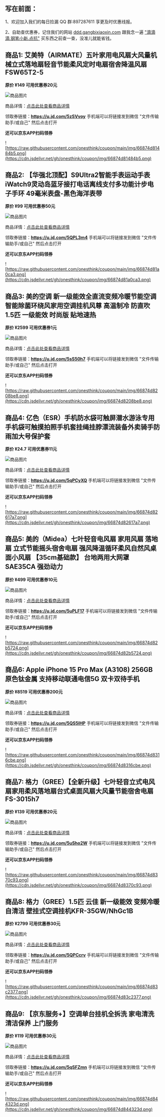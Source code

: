 ## 写在前面：

1、欢迎加入我们的每日捡漏 QQ 群:897287611 享更及时优惠线报。

2、自助查优惠券，记住我们的网站 [ddd.gangbixiaoxin.com](https://ddd.gangbixiaoxin.com) 跟我念一遍 ["滴滴滴.钢笔小新.点抗"](https://ddd.gangbixiaoxin.com) 买东西之前查一查，没准儿就能省钱。

## 商品1: 艾美特（AIRMATE）五叶家用电风扇大风量机械立式落地扇轻音节能柔风定时电扇宿舍降温风扇 FSW65T2-5

**原价 ¥149 可用优惠券20元**

![商品图片](http://img14.360buyimg.com/n1/jfs/t1/240670/15/13135/180409/667e5010Fa30b2d23/c58c8d3f8f10a17c.jpg)

商品详情：[点击此处查看商品详情](https://union-click.jd.com/jdc?e=1003156031&amp;p=JF8BAZ8JK1olXwMKXF9fDUwRCl8BGFMTWgMyEAEFVhQnWipNWhkeQxhZDAELXx9IHDRdBAlLARhaEQoBFxJSXzIGWQFRUXxxABcefB1xAih0YQIQKU1HDiQ2Yw9VXgEKYSZULmdkLQsDQQJtagRgUFkCHQp0PSYNfAJoQxd9fwt3B3oAIDxUYSlOdyt8fiNyP09mHyovADJzcA8KbykdK2RYPx4pYR5geAxrWC9KB2N1HSUcfxFgXjpxWgVwNFBlNilUTjNudw18aDxVKX9mByouexwnazVpYBJIJG1gAiw1DkxCUAp_RxNDGwoOZF9tC0oXBGYOHF0cWDYyVF5tSiVMVgEMTl4cDVNRUl5eD04WM244G10WXAYHVl1dC08VAl8IE1wliqu6gdTs3cOu1_GAzOKyiI--gMDVOHsnAF8IGloXXQIFVVxdOHsXAF8LKwV7XFUFUVddCEl5XicBGh9QDgRsVFdUAEoeC284GVoUXwQyZG4nex9eQBtefVpSIXxbUSoWTRFtaARMWQZ7X3x_FS08bjJCXSZBYTJ-NU0AZF5t)

领取券链接：**https://u.jd.com/5zSVvoy** 手机端可以将链接发到微信 "文件传输助手/或自己" 然后点击打开

**还可以京东APP扫码领券**

![https://raw.githubusercontent.com/onesthink/coupon/main/img/66874d81484b5.png](https://cdn.jsdelivr.net/gh/onesthink/coupon/img/66874d81484b5.png)

## 商品2: 【华强北顶配】S9Ultra2智能手表运动手表iWatch9灵动岛蓝牙接打电话离线支付多功能计步电子手环 49毫米表盘-黑色海洋表带

**原价 ¥99 可用优惠券50元**

![商品图片](http://img14.360buyimg.com/n1/jfs/t1/236900/39/22481/132616/6686a9f8F64468237/4ca813a18b70d5d4.jpg)

商品详情：[点击此处查看商品详情](https://union-click.jd.com/jdc?e=1003156031&amp;p=JF8BAdsJK1olXwMAV1hZDU4WC18IGlsUWgMFXVZaCEIVC19MRANLAjZbERscSkAJHTRQRA1CCVkdDwtCWhVLHTdNTwcKBENeCVAfUg8bejJffA9oLVVWHwguShsSRRMAYgBBD390Olw0egNKYztSZxwSCH5rUAIjYFxXDxtxazliLnlCI1wLWD9OYDN8RAFNOWV2EioFVTJ1AhtObwBlPWFbLBcqQEpyYSZsWy9dB1ZgHS4bfDJ8dRhrUgxhJGJkIAcISD1uewZzfCcTOE5hIjkCViNFZRB-bD99VGZdJDk-ayxUdwZoci9PPQN0LSUtfCh0RhtXZCt2FGFeI1w5bCtPYCh8cjNGJGV1ESoCYCtsY3sKbk8XKDZkDRgYXA5oAwxPQwxSG0NCNDctCANBD2M4GmsWXAYFXVhaDkISM18IG2tUMwYHU1ZdCEMeM244G10WXAYHVl1dDkkRAV8IE1wliqu6gdTs3cOu1_GAzOKyiI--gMDVOHsnAF8IGloXXQIFVVxdOHsXAF8LKwV7XFUEVl8OXBh5XicBGh9cXV9sVFdbAUoQBW44GVoUXwQyZG4kVRxwVxJ4SA9eC3VABFsbdENuWDtaYi17X29wHAM9XBFrRGhdYzIRAXhqZF5t)

领取券链接：**https://u.jd.com/5QPL3m4** 手机端可以将链接发到微信 "文件传输助手/或自己" 然后点击打开

**还可以京东APP扫码领券**

![https://raw.githubusercontent.com/onesthink/coupon/main/img/66874d81a0ca3.png](https://cdn.jsdelivr.net/gh/onesthink/coupon/img/66874d81a0ca3.png)

## 商品3: 美的空调 新一级能效全直流变频冷暖节能空调智能除菌环绕风家用空调挂机风尊 高温制冷 防直吹 1.5匹 一级能效 时尚版 贴地速热

**原价 ¥2599 可用优惠券1元**

![商品图片](http://img14.360buyimg.com/n1/jfs/t1/239756/6/11539/177230/6686b94aF8c03879b/bb0dfdcbfbc7568e.png)

商品详情：[点击此处查看商品详情](https://union-click.jd.com/jdc?e=1003156031&amp;p=JF8BAdkJK1olXwMKUl9cCUMfAF8IGloQWwMCXVtYDU0UCl9MRANLAjZbERscSkAJHTRQRA1CCVkdDwtCWhVLHTdNTwcKBENeCVAfUg8beRxcUhhhC2ADEyInbBlRfG5SYTAVWXRhOlwndQpkYglxTgVGFW8HLCAOClxXDxtxaz5hLn1CICcLYT9kdC58GQ1NOWV-Eio_VTJ1Aj1ObwBlPWFbLBcrakpwYW50Wzh3B1VgHRgbfjJvZw9sZAxhJGJmLT06TzxufzxzfCcTOE5hIjkCViNFZRNqeFphVXJrIy0-UTcRYydwciwUNkRiJiY5cShjBA9AfCt2B2YKNzctaj9PYCh8cgl1Kl8CFikkYCtsY3sKbk8XKDZcJw5HCABtQA9MTzhXLQYACx0dDQ9RD2M4GmsWXAYFXVhaDkISM18IG2tUMwYHXF9cDnsWM28OGFoVWAQBVFdVCUInA2cPK4y45dOI5YvVsZ-Ji7ixvI6c4dKc3G5tOEgnA24JGVsRWgcAVG5tCEgnAF9WdVpGWgNWVVpUZhZfCm5MU1IcMwYLXV1eAU8VM20JGlkXbTYyLi0JQQhjVQkJXCdvOVREK18HciAXBx1rdVlvIEdxNTgkXRVESwYNYyVGXzYCZA)

领取券链接：**https://u.jd.com/5sS50h7** 手机端可以将链接发到微信 "文件传输助手/或自己" 然后点击打开

**还可以京东APP扫码领券**

![https://raw.githubusercontent.com/onesthink/coupon/main/img/66874d8208be8.png](https://cdn.jsdelivr.net/gh/onesthink/coupon/img/66874d8208be8.png)

## 商品4: 亿色（ESR）手机防水袋可触屏潜水游泳专用手机袋可触摸拍照手机套挂绳挂脖漂流装备外卖骑手防雨加大号保护套

**原价 ¥24.7 可用优惠券11元**

![商品图片](http://img14.360buyimg.com/n1/jfs/t1/245476/6/13078/173081/668183a8Fe4611e0c/9c35707033f9a049.jpg)

商品详情：[点击此处查看商品详情](https://union-click.jd.com/jdc?e=1003156031&amp;p=JF8BAacJK1olXgADVVldCUkXA18IGloUXAABVldfAEknRzBQRQQlBENHFRxWFlVMWzBeTA9KQl1XSwwDVFVPRjtUBAJQAVsMFgQZBDxjdRoOGiIdNGVSJyFYXxBFdxhDbAJQCmgAMy00fA0ffC0BHyZRXkRyUV5KSEdjeh9tbChyHHIAKA0qQQJSexpseTlPIQR1Nlc6ahF_RxhtYCh3FHpJIyxVey9jd218aVNiP1x1CCoCYCxsYAxLbAR9Dn9xMxspbDxKVhZWQSxeIWRiDlYdcDJjYRtrfB5iAm5hIwc-X3tvehZfGwgcDWR_FA4_ajRrexJcaRtlUQoyVW5eCUsQCmkPHVIQbTYCVG4LZksWAm4JGlocWgMyVW5dDkgWA2oKGFgVXgEKZF5VD3vArtfdkerA1b_WytaKsezCitPchdMlbTYBZF5cCUkXB2gJGVslbQYBZF1tViUWUGcIGV8dX2hfHFdcT0oWRAEIEl0RXwYGVG5fCUoVAV84KyxhK3MEVSdVYShHcBANTABHKXFJIwcYXyUVZBxhbx0dIkQLUCMZCwlnBm84G2s)

领取券链接：**https://u.jd.com/5qPCyXQ** 手机端可以将链接发到微信 "文件传输助手/或自己" 然后点击打开

**还可以京东APP扫码领券**

![https://raw.githubusercontent.com/onesthink/coupon/main/img/66874d82617a7.png](https://cdn.jsdelivr.net/gh/onesthink/coupon/img/66874d82617a7.png)

## 商品5: 美的（Midea）七叶轻音电风扇 家用风扇 落地扇 立式节能摇头宿舍电扇 强风降温循环柔风自然风桌面小风扇 【35cm基础款】 台地两用大网罩 SAE35CA 强劲动力

**原价 ¥499 可用优惠券10元**

![商品图片](http://img14.360buyimg.com/n1/jfs/t1/167428/11/42917/255606/66821e08Fcdfd24ba/90d4e173b9456751.png)

商品详情：[点击此处查看商品详情](https://union-click.jd.com/jdc?e=1003156031&amp;p=JF8BAd0JK1olXwMKXF5YCUwQAV8IGloSVQ4GU19UAU8SC19MRANLAjZbERscSkAJHTRQRA1CCVkdDwtCWhVLHTdNTwcKBENeCVAfUg8baDpzYzMXAVFXMVxYahJcC2h-cAxDFl5jOlwidEtCSh1yGCIQHlh0BykqclxXDxtxaz5hBE9dIyc1bTJkAyx_cgFNOWVmEioVVTJ1ShtOby5mJGFbLBc-ekp-YW50Wy93AHBgHS4bawN3ZRhsaAxhJGJmIxciSD8Vew1zfCcTOE5hIjkCViNFZRB4bwJ2HGZaIywkezcDABh-aSd8KnVlCCgkdC9jYDpNbCJmK2UDNx8rcR1xeh1rXC98D2V1DT0CfyJBYxRoD1lgSQR3ZD5dcRt_ZB1Kfj9RCkMHKQUvCgJRXg8EF2sUbQUDVFlUDkwRCmo4K1sVbUdsVF1cAUkUAmk4GmsVWwUDVFtfC0gVAGcAK1sdWjbV-eaIgvrCi9bchdPC5KHX3eKJlsMnM18LK1sUXAQCUFlcCksnM28LK1glA2gDB1lYAUsUBAFVU1IUGgZeXTBdAUIQC20OGWsXXAcAVm5tOCBCeBdgGQdCCGMAUTwEQ0MQdQRfTRBNPGgAKyJdXQJleWxxHhhLK1V1IyRtCHs)

领取券链接：**https://u.jd.com/5uPLF17** 手机端可以将链接发到微信 "文件传输助手/或自己" 然后点击打开

**还可以京东APP扫码领券**

![https://raw.githubusercontent.com/onesthink/coupon/main/img/66874d82b5724.png](https://cdn.jsdelivr.net/gh/onesthink/coupon/img/66874d82b5724.png)

## 商品6: Apple iPhone 15 Pro Max (A3108) 256GB 原色钛金属 支持移动联通电信5G 双卡双待手机

**原价 ¥8519 可用优惠券200元**

![商品图片](http://img14.360buyimg.com/n1/jfs/t1/181010/20/42427/53789/65f2c66bF77e2ee3c/e39fafd22e908738.jpg)

商品详情：[点击此处查看商品详情](https://union-click.jd.com/jdc?e=1003156031&amp;p=JF8BAZ4JK1olXDYCVV9cD0weC2gLGFIlGVlaCgFtUQ5SQi0DBUVOBVlUAwoCFxBCHD1WR0VNGFJeSwcYVBYZQTVMFw5QIUBYCh0EcTREVgd_YVpiLlNiL1o7ayUVWzF0XjtQGFZdICsESjdSawkfW1dhJHZnIy0iVj1-WQh_Qg5JJXNmNzwEWklgcWd6eQJ1GXFnLDc_QRlcYB0BeD9mLQRhHFYvahFrCgxxRituPmVBIFwPaDxOfC1_GixICH9cCzoodyB0AxBUYyJhOHJxAR0qCjNwdyZ_TGt1FQJHUV4VCil8VyZpZh5WJFRRMAU9BEcnAl8LGlsSVAAFUldYOHsXA19edVsUXAcDUlxdC0knAl8IHVgUXQMAV11bCUIWM28AHGvC8L7X3u-IgPLDneffovzA1LrWytZtOHsUM28JGlkVWQEDVl5tOEsUM2w4RTUUDgAAVQ0JWiVKS2YJXF5OWWgCXVhbDk8XBF8KGloXXzYyZAsYdA1NXSxRYiRGCG51Ll8qex53eGtueDUXBVh-ET4YTRtIdxpRWSdQNWAyVG4)

领取券链接：**https://u.jd.com/5QS5IHP** 手机端可以将链接发到微信 "文件传输助手/或自己" 然后点击打开

**还可以京东APP扫码领券**

![https://raw.githubusercontent.com/onesthink/coupon/main/img/66874d8316cbe.png](https://cdn.jsdelivr.net/gh/onesthink/coupon/img/66874d8316cbe.png)

## 商品7: 格力（GREE）【全新升级】七叶轻音立式电风扇家用柔风落地扇台式桌面风扇大风量节能宿舍电扇 FS-3015h7

**原价 ¥139 可用优惠券20元**

![商品图片](http://img14.360buyimg.com/n1/jfs/t1/248228/36/12304/192762/66743e74F0172da6d/653d47aebc8abc49.jpg)

商品详情：[点击此处查看商品详情](https://union-click.jd.com/jdc?e=1003156031&amp;p=JF8BAbIJK1olXwMKUFZbAUwSAl8IGloUXQ8LVltVAUInRzBQRQQlBENHFRxWFlVMWzBeTA9KQl1XSwwDVFVPRjtUBAJQAVsMFgQZBD1pSjpUXzJJBHZpCAM9CC9yBxlLfSJIJmgAJjkmdg5fShV-RANWVAZkJ1xKSEdjeh9tbCh2AXBrKDcka0tLexpvazlMIQR0NlcNahIWRwx9YzJ3FFRJIyxUay9jc21reVJwP1xxECkVcBtsYAxLbFlHOHFxAR0pfDxKVhZJRT9eHHF7MCJfcDJjYRt7GxlhAmZiIxcmX3tDQRwBYA0TGmVRECEPVClJWCtLGBNDUQoyVW5eCUsQCmkPHVIQbTYCVG4fZp-qpbqDhoyE0NK5_orctp-IhLmtn2sUbQYEV19dDUkUAGYBHV8lXQ4FZInwsJ6dsrqAoo-L1dG784vUtJ-Ji184K1glXQcDVl5ZD0oVA184G1glXjZcOl8ODRweUGoJdQZdVAdFUBdYZkseBW8NGV0TbQQDVVxfOHsndRFBTgdRNFpbJDUBVSsXZwoMbRhzJFt5OlwvbzBpRidBYS1KBUULVDguCnsXMw)

领取券链接：**https://u.jd.com/5uSho2W** 手机端可以将链接发到微信 "文件传输助手/或自己" 然后点击打开

**还可以京东APP扫码领券**

![https://raw.githubusercontent.com/onesthink/coupon/main/img/66874d8370c93.png](https://cdn.jsdelivr.net/gh/onesthink/coupon/img/66874d8370c93.png)

## 商品8: 格力（GREE）1.5匹 云佳 新一级能效 变频冷暖 自清洁 壁挂式空调挂机KFR-35GW/NhGc1B

**原价 ¥2799 可用优惠券30元**

![商品图片](http://img14.360buyimg.com/n1/jfs/t1/224104/24/21092/103915/66867a6eFc88db634/f488efad95afc42d.jpg)

商品详情：[点击此处查看商品详情](https://union-click.jd.com/jdc?e=1003156031&amp;p=JF8BAZ4JK1olXDYCVV9cCEMVCmgPHFolGVlaCgFtUQ5SQi0DBUVOBVlUAwoCFxBCHD1WR0VNGFJeSwcYVBYZQTVMFwkTHUULLgA9cxJRARFTbDsQPFQAKwMFbyUVAWhsHTJXCm5mVhwkejtxd2cfW1dhJHZnIy0-Vz9IVQh8QiRRJXNmBzwECUl0S2d_eQJTGXJnLDc_CRlcYA0BeT9mNQRhNlYkahFCRBgKezxuPmVBIwE1bjx0ZCx_byxICH9cDikWdyhyWW5BYyJhOHJhJx4qCit0egxvTGt3A1B2VSgmUitQcQ1KUjB8L3l9MwAbBEcnAl8LGlsSVAAFUldYOHsXA19edVsUXAcDVVxYDU8nAl8IHVgUXQMAV1xcCkgVM28AHGvC8L7X3u-IgPLDneffovzA1LrWytZtOHsUM28JGlkVWQEDVl5tOEsUM2w4RTUUDgEHXV5dCiVKS2YJXFxeHmgCXVdVC0kVC18KGloXXzYyZAxbSAgeeTFoYAJTX3hZIz5YaRkVfDJQfDUXXwFmUjcfXyNzAS1xaStzKQ4yVG4)

领取券链接：**https://u.jd.com/5QPCcrv** 手机端可以将链接发到微信 "文件传输助手/或自己" 然后点击打开

**还可以京东APP扫码领券**

![https://raw.githubusercontent.com/onesthink/coupon/main/img/66874d83c2377.png](https://cdn.jsdelivr.net/gh/onesthink/coupon/img/66874d83c2377.png)

## 商品9: 【京东服务+】空调单台挂机全拆洗  家电清洗 清洁保养 上门服务

**原价 ¥119 可用优惠券30元**

![商品图片](http://img14.360buyimg.com/n1/jfs/t1/148330/5/43668/173118/6673f252F6b99546d/460cad9853d41cfd.jpg)

商品详情：[点击此处查看商品详情](https://union-click.jd.com/jdc?e=1003156031&amp;p=JF8BAaIJK1olXwQCU1ZfAUgVBl8KHFgRXgQGZBoCUBVIMzZNXhpXVhgcDwYCXhxDXHBTTkRHA1ocDBsJVFRORjNVFRlPGQoFCTk7CA8fWSxfWRh9KnRnUh9aCQhzBT1mWR1BKVtXFT5ZdhheBChOHVtgSkYOIAE1az90Vip_byxzPVxHFjwkazdjZy0PfzJMPnFmClY4cRZrdG98EzlnOnpiMBsfaBNsehhQeBxiJG5mIz0qST1uezdgRD9mKk15Pz4UeElgWRtqbDhiAXIAPDsqUR5Qex8cGS4BX3MyDAFddzxOZRtqeyVvI21RASEPW0gJVWMEK1olXgcCU1dbD00eBl84G1slC2gCVV9cCUIfBGoIK1olXQABVV5YCkgVAGkLHmsVVQEyg_Pl3cGm1uexz8Wdir-lgdfh3NWfM184GGsVXAcAVFpaCUkXM18IGGsWbVhsVQ1bC0kVV29mRhMcXEELElwzCEIeAWkIHFklXwcDVlxtOHsQXghuGx8dB0VVFh01fzlyBS4PGhhxW1RsFhgJfBZCQg8MZQhcWkFEUl4oOEsn)

领取券链接：**https://u.jd.com/5qSFZmn** 手机端可以将链接发到微信 "文件传输助手/或自己" 然后点击打开

**还可以京东APP扫码领券**

![https://raw.githubusercontent.com/onesthink/coupon/main/img/66874d844323d.png](https://cdn.jsdelivr.net/gh/onesthink/coupon/img/66874d844323d.png)

